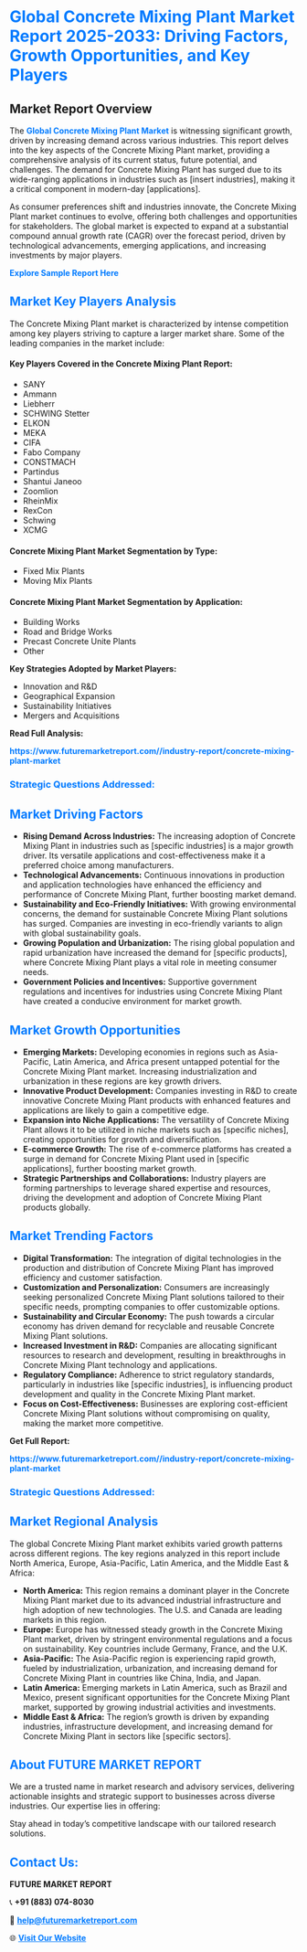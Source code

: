 <h1 style="color: #007BFF;">Global Concrete Mixing Plant Market Report 2025-2033: Driving Factors, Growth Opportunities, and Key Players</h1>

<section id="overview">
<h2>Market Report Overview</h2>
<p>The <a href="https://www.futuremarketreport.com//industry-report/concrete-mixing-plant-market" style="color: #007BFF; text-decoration: none;"><strong>Global Concrete Mixing Plant Market</strong></a> is witnessing significant growth, driven by increasing demand across various industries. This report delves into the key aspects of the Concrete Mixing Plant market, providing a comprehensive analysis of its current status, future potential, and challenges. The demand for Concrete Mixing Plant has surged due to its wide-ranging applications in industries such as [insert industries], making it a critical component in modern-day [applications].</p>
<p>As consumer preferences shift and industries innovate, the Concrete Mixing Plant market continues to evolve, offering both challenges and opportunities for stakeholders. The global market is expected to expand at a substantial compound annual growth rate (CAGR) over the forecast period, driven by technological advancements, emerging applications, and increasing investments by major players.</p>
</section>

<section id="overview">
<p><a href="https://www.futuremarketreport.com//request-sample/reportId=52191" style="color: #007BFF; text-decoration: none;"><strong>Explore Sample Report Here</strong></a></p>
</section>

<section id="key-players">
<h2 style="color: #007BFF;">Market Key Players Analysis</h2>
<p>The Concrete Mixing Plant market is characterized by intense competition among key players striving to capture a larger market share. Some of the leading companies in the market include:</p>
<h4>Key Players Covered in the Concrete Mixing Plant Report:</h4>
<ul><li>SANY</li><li>Ammann</li><li>Liebherr</li><li>SCHWING Stetter</li><li>ELKON</li><li>MEKA</li><li>CIFA</li><li>Fabo Company</li><li>CONSTMACH</li><li>Partindus</li><li>Shantui Janeoo</li><li>Zoomlion</li><li>RheinMix</li><li>RexCon</li><li>Schwing</li><li>XCMG</li></ul>
<h4>Concrete Mixing Plant Market Segmentation by Type:</h4>
<ul><li>Fixed Mix Plants</li><li>Moving Mix Plants</li></ul>

<h4>Concrete Mixing Plant Market Segmentation by Application:</h4>
<ul><li>Building Works</li><li>Road and Bridge Works</li><li>Precast Concrete Unite Plants</li><li>Other</li></ul>
<p><strong>Key Strategies Adopted by Market Players:</strong></p>
<ul>
<li>Innovation and R&D</li>
<li>Geographical Expansion</li>
<li>Sustainability Initiatives</li>
<li>Mergers and Acquisitions</li>
</ul>
</section>

<section>
<p><strong>Read Full Analysis: </strong></p><a href="https://www.futuremarketreport.com//industry-report/concrete-mixing-plant-market" style="color: #007BFF; text-decoration: none;"><strong>https://www.futuremarketreport.com//industry-report/concrete-mixing-plant-market</strong></a>
<h3 style="color: #007BFF;">Strategic Questions Addressed:</h3>
</section>

<section id="driving-factors">
<h2 style="color: #007BFF;">Market Driving Factors</h2>
<ul>
<li><strong>Rising Demand Across Industries:</strong> The increasing adoption of Concrete Mixing Plant in industries such as [specific industries] is a major growth driver. Its versatile applications and cost-effectiveness make it a preferred choice among manufacturers.</li>
<li><strong>Technological Advancements:</strong> Continuous innovations in production and application technologies have enhanced the efficiency and performance of Concrete Mixing Plant, further boosting market demand.</li>
<li><strong>Sustainability and Eco-Friendly Initiatives:</strong> With growing environmental concerns, the demand for sustainable Concrete Mixing Plant solutions has surged. Companies are investing in eco-friendly variants to align with global sustainability goals.</li>
<li><strong>Growing Population and Urbanization:</strong> The rising global population and rapid urbanization have increased the demand for [specific products], where Concrete Mixing Plant plays a vital role in meeting consumer needs.</li>
<li><strong>Government Policies and Incentives:</strong> Supportive government regulations and incentives for industries using Concrete Mixing Plant have created a conducive environment for market growth.</li>
</ul>
</section>

<section id="growth-opportunities">
<h2 style="color: #007BFF;">Market Growth Opportunities</h2>
<ul>
<li><strong>Emerging Markets:</strong> Developing economies in regions such as Asia-Pacific, Latin America, and Africa present untapped potential for the Concrete Mixing Plant market. Increasing industrialization and urbanization in these regions are key growth drivers.</li>
<li><strong>Innovative Product Development:</strong> Companies investing in R&D to create innovative Concrete Mixing Plant products with enhanced features and applications are likely to gain a competitive edge.</li>
<li><strong>Expansion into Niche Applications:</strong> The versatility of Concrete Mixing Plant allows it to be utilized in niche markets such as [specific niches], creating opportunities for growth and diversification.</li>
<li><strong>E-commerce Growth:</strong> The rise of e-commerce platforms has created a surge in demand for Concrete Mixing Plant used in [specific applications], further boosting market growth.</li>
<li><strong>Strategic Partnerships and Collaborations:</strong> Industry players are forming partnerships to leverage shared expertise and resources, driving the development and adoption of Concrete Mixing Plant products globally.</li>
</ul>
</section>

<section id="trending-factors">
<h2 style="color: #007BFF;">Market Trending Factors</h2>
<ul>
<li><strong>Digital Transformation:</strong> The integration of digital technologies in the production and distribution of Concrete Mixing Plant has improved efficiency and customer satisfaction.</li>
<li><strong>Customization and Personalization:</strong> Consumers are increasingly seeking personalized Concrete Mixing Plant solutions tailored to their specific needs, prompting companies to offer customizable options.</li>
<li><strong>Sustainability and Circular Economy:</strong> The push towards a circular economy has driven demand for recyclable and reusable Concrete Mixing Plant solutions.</li>
<li><strong>Increased Investment in R&D:</strong> Companies are allocating significant resources to research and development, resulting in breakthroughs in Concrete Mixing Plant technology and applications.</li>
<li><strong>Regulatory Compliance:</strong> Adherence to strict regulatory standards, particularly in industries like [specific industries], is influencing product development and quality in the Concrete Mixing Plant market.</li>
<li><strong>Focus on Cost-Effectiveness:</strong> Businesses are exploring cost-efficient Concrete Mixing Plant solutions without compromising on quality, making the market more competitive.</li>
</ul>
</section>

<section>
<p><strong>Get Full Report: </strong></p><a href="https://www.futuremarketreport.com//industry-report/concrete-mixing-plant-market" style="color: #007BFF; text-decoration: none;"><strong>https://www.futuremarketreport.com//industry-report/concrete-mixing-plant-market</strong></a>
<h3 style="color: #007BFF;">Strategic Questions Addressed:</h3>
</section>


<section id="regional-analysis">
<h2 style="color: #007BFF;">Market Regional Analysis</h2>
<p>The global Concrete Mixing Plant market exhibits varied growth patterns across different regions. The key regions analyzed in this report include North America, Europe, Asia-Pacific, Latin America, and the Middle East & Africa:</p>
<ul>
<li><strong>North America:</strong> This region remains a dominant player in the Concrete Mixing Plant market due to its advanced industrial infrastructure and high adoption of new technologies. The U.S. and Canada are leading markets in this region.</li>
<li><strong>Europe:</strong> Europe has witnessed steady growth in the Concrete Mixing Plant market, driven by stringent environmental regulations and a focus on sustainability. Key countries include Germany, France, and the U.K.</li>
<li><strong>Asia-Pacific:</strong> The Asia-Pacific region is experiencing rapid growth, fueled by industrialization, urbanization, and increasing demand for Concrete Mixing Plant in countries like China, India, and Japan.</li>
<li><strong>Latin America:</strong> Emerging markets in Latin America, such as Brazil and Mexico, present significant opportunities for the Concrete Mixing Plant market, supported by growing industrial activities and investments.</li>
<li><strong>Middle East & Africa:</strong> The region’s growth is driven by expanding industries, infrastructure development, and increasing demand for Concrete Mixing Plant in sectors like [specific sectors].</li>
</ul>
</section>

<footer>
<h2 style="color: #007BFF;">About FUTURE MARKET REPORT</h2>
<p>We are a trusted name in market research and advisory services, delivering actionable insights and strategic support to businesses across diverse industries. Our expertise lies in offering:</p>

<p>Stay ahead in today’s competitive landscape with our tailored research solutions.</p>

<h2 style="color: #007BFF;">Contact Us:</h2>
<p><strong>FUTURE MARKET REPORT</strong></p>
<p>📞 <strong>+91 (883) 074-8030</strong></p>
<p>📧 <strong><a href="mailto:help@futuremarketreport.com" style="color: #007BFF;">help@futuremarketreport.com</a></strong></p>
<p>🌐 <strong><a href="https://www.futuremarketreport.com/" style="color: #007BFF;">Visit Our Website</a></strong></p>
</footer>